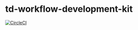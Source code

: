 # td-workflow-development-kit

[![CircleCI](https://circleci.com/gh/chatwork/td-workflow-development-kit.svg?style=svg)](https://circleci.com/gh/chatwork/td-workflow-development-kit)
